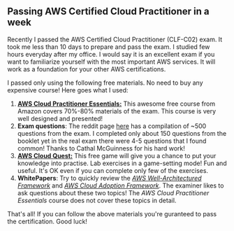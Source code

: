 ## Passing AWS Certified Cloud Practitioner in a week

Recently I passed the AWS Certified Cloud Practitioner (CLF-C02) exam. It took me less than 10 days to prepare and pass the exam. I studied few hours everyday after my office. 
I would say it is an excellent exam if you want to familiarize yourself with the most important AWS services. It will work as a foundation for your other AWS certifications. 

I passed only using the following free materials. No need to buy any expensive course! Here goes what I used:

1. [**AWS Cloud Practitioner Essentials:**](https://explore.skillbuilder.aws/learn/course/external/view/elearning/134/aws-cloud-practitioner-essentials) This awesome free course from Amazon covers 70%-80% materials of the exam. This course is very well designed and presented! 
2. **Exam questions**: The reddit page [here](https://www.reddit.com/r/AWSCertifications/comments/15sp4rn/i_made_450_practice_questions_for_aws_cloud/) has a compilation of ~500 questions from the exam. I completed only about 150 questions from the booklet yet in the real exam there were 4-5 questions that I found common! Thanks to Cathal McGuinness for his hard work! 
3. [**AWS Cloud Quest:**](https://explore.skillbuilder.aws/learn/course/external/view/elearning/11458/aws-cloud-quest-cloud-practitioner) This free game will give you a chance to put your knowledge into practise. Lab exercises in a game-setting mode! Fun and useful. It's OK even if you can complete only few of the exercises. 
4. **WhitePapers**: Try to quickly review the [*AWS Well-Architectured Framework*](https://docs.aws.amazon.com/wellarchitected/latest/framework/welcome.html) and [*AWS Cloud Adoption Framework*](https://docs.aws.amazon.com/pdfs/whitepapers/latest/overview-aws-cloud-adoption-framework/overview-aws-cloud-adoption-framework.pdf). The examiner likes to ask questions about these two topics! The *AWS Cloud Practitioner Essentials* course does not cover these topics in detail. 

That's all! If you can follow the above materials you're guranteed to pass the certification. Good luck!
